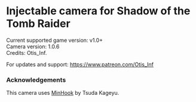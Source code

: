 Injectable camera for Shadow of the Tomb Raider
============================

Current supported game version: v1.0+  
Camera version: 1.0.6  
Credits: Otis_Inf.  

For updates and support: https://www.patreon.com/Otis_Inf

### Acknowledgements
This camera uses [MinHook](https://github.com/TsudaKageyu/minhook) by Tsuda Kageyu.
